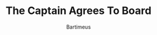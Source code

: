 ---
media: "images/rounds/round_4_2/captain_agrees_to_board.png"
media_type: image
type: art
title: The Captain Agrees To Board
author: [Bartimeus]
desc: Captain Cassiana Zephetta agrees to board the <i>Korolev</i> to negotiate with Soviet Commander Yuri Petrikov.
---